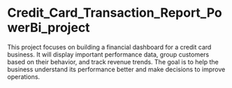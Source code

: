 # Credit_Card_Transaction_Report_PowerBi_project
This project focuses on building a financial dashboard for a credit card business. It will display important performance data, group customers based on their behavior, and track revenue trends. The goal is to help the business understand its performance better and make decisions to improve operations.
